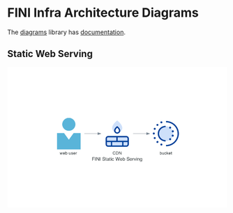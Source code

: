 # FINI Infra Architecture Diagrams

The [diagrams](https://diagrams.mingrammer.com/) library
has [documentation](https://diagrams.mingrammer.com/docs/guides/diagram).

## Static Web Serving

![diagram for static web serving](fini_static_web_serving.png)
